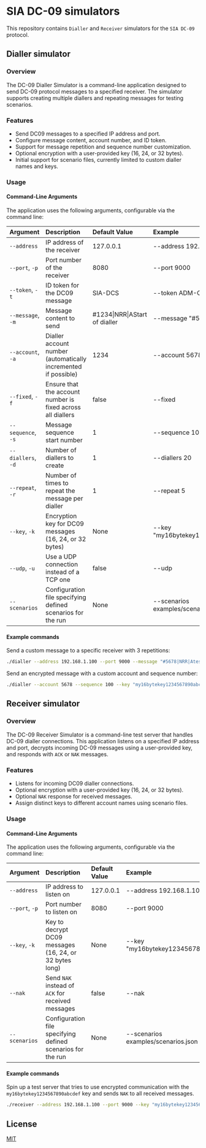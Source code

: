 # SIA DC-09 simulators

This repository contains `Dialler` and `Receiver` simulators for the `SIA DC-09` protocol.

## Dialler simulator

### Overview

The DC-09 Dialler Simulator is a command-line application designed to send DC-09 protocol messages to a specified receiver. The simulator supports creating multiple diallers and repeating messages for testing scenarios.

### Features

- Send DC09 messages to a specified IP address and port.
- Configure message content, account number, and ID token.
- Support for message repetition and sequence number customization.
- Optional encryption with a user-provided key (16, 24, or 32 bytes).
- Initial support for scenario files, currently limited to custom dialler names and keys.

### Usage

#### Command-Line Arguments

The application uses the following arguments, configurable via the command line:

| Argument           | Description                                                   | Default Value                 | Example                             |
|:-------------------|:--------------------------------------------------------------|:------------------------------|:------------------------------------|
| `--address`        | IP address of the receiver                                    | 127.0.0.1                     | --address 192.168.1.100             |
| `--port`, `-p`     | Port number of the receiver                                   | 8080                          | --port 9000                         |
| `--token`, `-t`    | ID token for the DC09 message                                 | SIA-DCS                       | --token ADM-CID                     |
| `--message`, `-m`  | Message content to send                                       | #1234\|NRR\|AStart of dialler | --message "#5678\|NRR\|Atest"       |
| `--account`, `-a`  | Dialler account number (automatically incremented if possible)| 1234                          | --account 5678                      |
| `--fixed`, `-f`    | Ensure that the account number is fixed across all diallers   | false                         | --fixed                             |
| `--sequence`, `-s` | Message sequence start number                                 | 1                             | --sequence 100                      |
| `--diallers`, `-d` | Number of diallers to create                                  | 1                             | --diallers 20                       |
| `--repeat`, `-r`   | Number of times to repeat the message per dialler             | 1                             | --repeat 5                          |
| `--key`, `-k`      | Encryption key for DC09 messages (16, 24, or 32 bytes)        | None                          | --key "my16bytekey1234567890abcdef" |
| `--udp`, `-u`      | Use a UDP connection instead of a TCP one                     | false                         | --udp                               |
| `--scenarios`      | Configuration file specifying defined scenarios for the run   | None                          | --scenarios examples/scenarios.json |

#### Example commands

Send a custom message to a specific receiver with 3 repetitions:

```sh
./dialler --address 192.168.1.100 --port 9000 --message "#5678|NRR|Atest" --repeat 3
```

Send an encrypted message with a custom account and sequence number:

```sh
./dialler --account 5678 --sequence 100 --key "my16bytekey1234567890abcdef"
```

## Receiver simulator

### Overview

The DC-09 Receiver Simulator is a command-line test server that handles DC-09 dialler connections. This application listens on a specified IP address and port, decrypts incoming DC-09 messages using a user-provided key, and responds with `ACK` or `NAK` messages.

### Features

- Listens for incoming DC09 dialler connections.
- Optional encryption with a user-provided key (16, 24, or 32 bytes).
- Optional `NAK` response for received messages.
- Assign distinct keys to different account names using scenario files.

### Usage

#### Command-Line Arguments

The application uses the following arguments, configurable via the command line:

| Argument       | Description                                                 | Default Value | Example                             |
|:---------------|:------------------------------------------------------------|:--------------|:------------------------------------|
| `--address`    | IP address to listen on                                     | 127.0.0.1     | --address 192.168.1.100             |
| `--port`, `-p` | Port number to listen on                                    | 8080          | --port 9000                         |
| `--key`, `-k`  | Key to decrypt DC09 messages (16, 24, or 32 bytes long)     | None          | --key "my16bytekey1234567890abcdef" |
| `--nak`        | Send `NAK` instead of `ACK` for received messages           | false         | --nak                               |
| `--scenarios`  | Configuration file specifying defined scenarios for the run | None          | --scenarios examples/scenarios.json |

#### Example commands

Spin up a test server that tries to use encrypted communication with the `my16bytekey1234567890abcdef` key and sends `NAK` to all received messages.

```sh
./receiver --address 192.168.1.100 --port 9000 --key "my16bytekey1234567890abcdef" --nak
```

## License

[MIT](./LICENSE)
